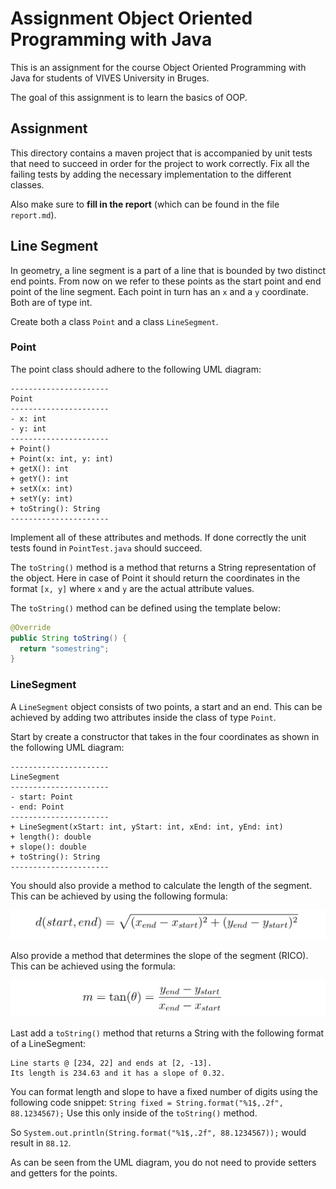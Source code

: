 # Assignment Object Oriented Programming with Java

This is an assignment for the course Object Oriented Programming with Java for students of VIVES University in Bruges.

The goal of this assignment is to learn the basics of OOP.

## Assignment

This directory contains a maven project that is accompanied by unit tests that need to succeed in order for the project to work correctly. Fix all the failing tests by adding the necessary implementation to the different classes.

Also make sure to **fill in the report** (which can be found in the file `report.md`).

## Line Segment

In geometry, a line segment is a part of a line that is bounded by two distinct end points. From now on we refer to these points as the start point and end point of the line segment. Each point in turn has an `x` and a `y` coordinate. Both are of type int.

Create both a class `Point` and a class `LineSegment`.

### Point

The point class should adhere to the following UML diagram:

```text
----------------------
Point
----------------------
- x: int
- y: int
----------------------
+ Point()
+ Point(x: int, y: int)
+ getX(): int
+ getY(): int
+ setX(x: int)
+ setY(y: int)
+ toString(): String
----------------------
```

Implement all of these attributes and methods. If done correctly the unit tests found in `PointTest.java` should succeed.

The `toString()` method is a method that returns a String representation of the object. Here in case of Point it should return the coordinates in the format `[x, y]` where `x` and `y` are the actual attribute values.

The `toString()` method can be defined using the template below:

```java
@Override
public String toString() {
  return "somestring";
}
```

### LineSegment

A `LineSegment` object consists of two points, a start and an end. This can be achieved by adding two attributes inside the class of type `Point`.

Start by create a constructor that takes in the four coordinates as shown in the following UML diagram:

```text
----------------------
LineSegment
----------------------
- start: Point
- end: Point
----------------------
+ LineSegment(xStart: int, yStart: int, xEnd: int, yEnd: int)
+ length(): double
+ slope(): double
+ toString(): String
----------------------
```

You should also provide a method to calculate the length of the segment. This can be achieved by using the following formula:

![Formula for distance between two point](img/distance_formula.png)

<!-- Calculated @`http://latex.codecogs.com/svg.latex?d(start,end) = \sqrt{(x_{end}-x_{start})^{2} + (y_{end}-y_{start})^{2}}` -->

Also provide a method that determines the slope of the segment (RICO). This can be achieved using the formula:

![Formula for the slope of the segment between two point](img/slope_formula.png)

<!-- Calculated @`http://latex.codecogs.com/svg.latex?m = \tan (\theta) = \frac{y_{end}-y_{start}}{x_{end}-x_{start}}` -->

Last add a `toString()` method that returns a String with the following format of a LineSegment:

```text
Line starts @ [234, 22] and ends at [2, -13].
Its length is 234.63 and it has a slope of 0.32.
```

You can format length and slope to have a fixed number of digits using the following code snippet: `String fixed = String.format("%1$,.2f", 88.1234567);` Use this only inside of the `toString()` method.

So `System.out.println(String.format("%1$,.2f", 88.1234567));` would result in `88.12`.

As can be seen from the UML diagram, you do not need to provide setters and getters for the points.